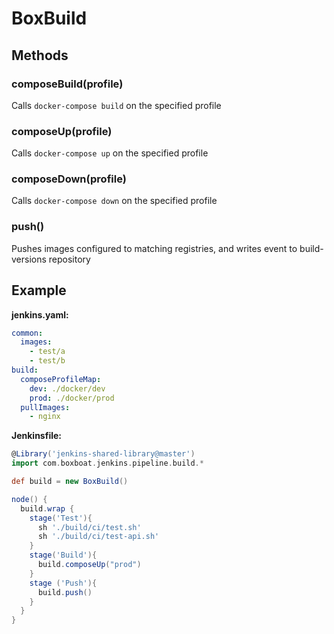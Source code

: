 # BoxBuild

## Methods

### composeBuild(profile)

Calls `docker-compose build` on the specified profile

### composeUp(profile)

Calls `docker-compose up` on the specified profile

### composeDown(profile)

Calls `docker-compose down` on the specified profile

### push()

Pushes images configured to matching registries, and writes event to build-versions repository

## Example

**jenkins.yaml:**

```yaml
common:
  images:
    - test/a
    - test/b
build:
  composeProfileMap:
    dev: ./docker/dev
    prod: ./docker/prod
  pullImages:
    - nginx
```

**Jenkinsfile:**

```groovy
@Library('jenkins-shared-library@master')
import com.boxboat.jenkins.pipeline.build.*

def build = new BoxBuild()

node() {
  build.wrap {
    stage('Test'){
      sh './build/ci/test.sh'
      sh './build/ci/test-api.sh'
    }
    stage('Build'){
      build.composeUp("prod")
    }
    stage ('Push'){
      build.push()
    }
  }
}
```
